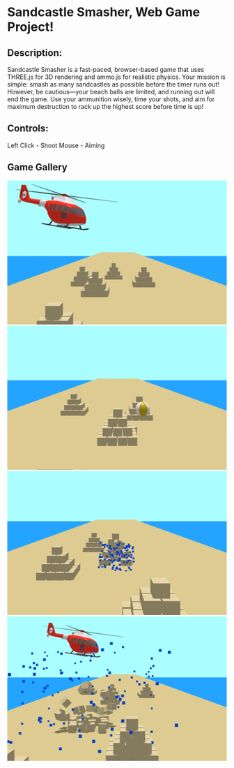 # Sandcastle Smasher, Web Game Project!

## Description:

Sandcastle Smasher is a fast-paced, browser-based game that uses THREE.js for 3D rendering and ammo.js for realistic physics. Your mission is simple: smash as many sandcastles as possible before the timer runs out!
However, be cautious—your beach balls are limited, and running out will end the game. Use your ammunition wisely, time your shots, and aim for maximum destruction to rack up the highest score before time is up!

## Controls:

Left Click - Shoot
Mouse - Aiming

## Game Gallery

![Game Image One](/CustomAssets/GameImgOne.png)
![Game Image Two](/CustomAssets/GameImgTwo.png)
![Game Image Three](/CustomAssets/GameImgThree.png)
![Game Image Four](/CustomAssets/GameImgFour.png)
